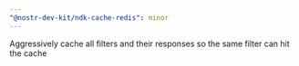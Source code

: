 ```yaml
---
"@nostr-dev-kit/ndk-cache-redis": minor
---
```


Aggressively cache all filters and their responses so the same filter can hit the cache
